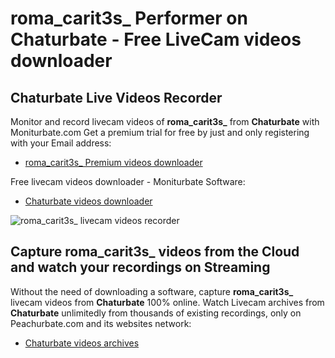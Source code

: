 # roma_carit3s_ Performer on Chaturbate - Free LiveCam videos downloader

## Chaturbate Live Videos Recorder

Monitor and record livecam videos of **roma_carit3s_** from **Chaturbate** with Moniturbate.com
Get a premium trial for free by just and only registering with your Email address:
* [roma_carit3s_ Premium videos downloader](https://moniturbate.com/request-demo-licence-key.html)

Free livecam videos downloader - Moniturbate Software:
* [Chaturbate videos downloader](https://moniturbate.com/moniturbate-download-software.html)

![roma_carit3s_ livecam videos recorder](https://peachurnet.com/templates/moniturbate-software.png)


## Capture roma_carit3s_ videos from the Cloud and watch your recordings on Streaming

Without the need of downloading a software, capture **roma_carit3s_** livecam videos from **Chaturbate** 100% online.
Watch Livecam archives from **Chaturbate** unlimitedly from thousands of existing recordings, only on Peachurbate.com and its websites network:
* [Chaturbate videos archives](https://peachurnet.com/)